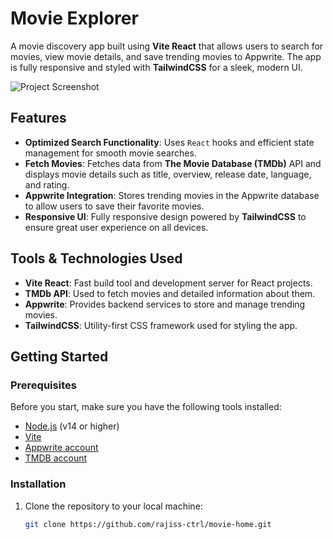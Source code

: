 # Movie Explorer

A movie discovery app built using **Vite React** that allows users to search for movies, view movie details, and save trending movies to Appwrite. The app is fully responsive and styled with **TailwindCSS** for a sleek, modern UI.

![Project Screenshot](assets/screenshot.png)

## Features

- **Optimized Search Functionality**: Uses `React` hooks and efficient state management for smooth movie searches.
- **Fetch Movies**: Fetches data from **The Movie Database (TMDb)** API and displays movie details such as title, overview, release date, language, and rating.
- **Appwrite Integration**: Stores trending movies in the Appwrite database to allow users to save their favorite movies.
- **Responsive UI**: Fully responsive design powered by **TailwindCSS** to ensure great user experience on all devices.

## Tools & Technologies Used

- **Vite React**: Fast build tool and development server for React projects.
- **TMDb API**: Used to fetch movies and detailed information about them.
- **Appwrite**: Provides backend services to store and manage trending movies.
- **TailwindCSS**: Utility-first CSS framework used for styling the app.

## Getting Started

### Prerequisites

Before you start, make sure you have the following tools installed:

- [Node.js](https://nodejs.org/) (v14 or higher)
- [Vite](https://vitejs.dev/)
- [Appwrite account](https://appwrite.io/)
- [TMDB account](https://appwrite.io/)

### Installation

1. Clone the repository to your local machine:
   ```bash
   git clone https://github.com/rajiss-ctrl/movie-home.git
